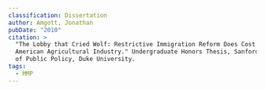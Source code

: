 ```yaml
---
classification: Dissertation
author: Amgott, Jonathan
pubDate: "2010"
citation: >
  "The Lobby that Cried Wolf: Restrictive Immigration Reform Does Cost the
  American Agricultural Industry." Undergraduate Honors Thesis, Sanford School
  of Public Policy, Duke University.
tags:
  - MMP
---
```

